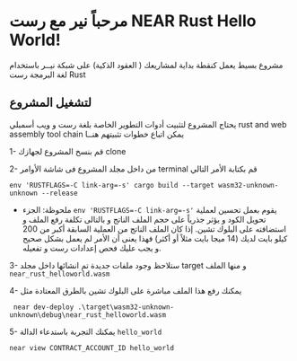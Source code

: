 # مرحباً نير مع رست NEAR Rust Hello World!

مشروع بسيط يعمل كنقطة بداية لمشاريعك ( العقود الذكية) على شبكة نيــر باستخدام لغة البرمجة رست Rust

## لتشغيل المشروع

يحتاج المشروع لتثبيت أدوات التطوير الخاصة بلغة رست و ويب أسمبلي rust and web assembly tool chain
يمكن اتباع خطوات تثبيتهم هنــا

1- قم بنسخ المشروع لجهازك clone

2- من داخل مجلد المشروع فى شاشة الأوامر terminal قم بكتابة الأمر التالي

```
env 'RUSTFLAGS=-C link-arg=-s' cargo build --target wasm32-unknown-unknown --release
```

- ملحوظة: الجزء `env 'RUSTFLAGS=-C link-arg=-s'` يقوم بعمل تحسين لعملية تحويل الكود و يؤثر جذرياً على حجم الملف الناتج و بالتالى تكلفة رفع الملف و استضافته على البلوك تشين. إذا كان الملف الناتج من العملية السابقة أكبر من 200 كيلو بايت لديك (14 ميجا بايت مثلاً أو أكثر) فهذا يعنى أن الأمر لم يعمل بشكل صحيح و يجب عليك فحص إعدادات رست و تفعيله.

3- ستلاحظ وجود ملفات جديدة تم انشائها داخل مجلد target و منها الملف `near_rust_helloworld.wasm`

4- يمكنك رفع هذا الملف مباشرة على البلوك تشين بالطرق المعتادة مثل

```
 near dev-deploy .\target\wasm32-unknown-unknown\debug\near_rust_helloworld.wasm
```

5- يمكنك التجربة باستدعاء الدالة `hello_world`

```
near view CONTRACT_ACCOUNT_ID hello_world
```
